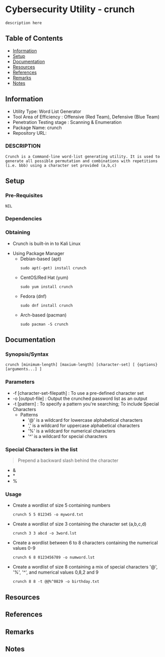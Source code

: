 # Cybersecurity Utility - crunch

```
description here
```

## Table of Contents
- [Information](#information)
- [Setup](#setup)
- [Documentation](#documentation)
- [Resources](#resources)
- [References](#references)
- [Remarks](#remarks)
- [Notes](#notes)

## Information

+ Utility Type: Word List Generator
+ Tool Area of Efficiency : Offensive (Red Team), Defensive (Blue Team)
+ Penetration Testing stage : Scanning & Enumeration
+ Package Name: crunch
+ Repository URL: 

### DESCRIPTION

```
Crunch is a Command-line word-list generating utility. It is used to generate all possible permutation and combinations with repetitions (i.e. bbb) using a character set provided (a,b,c)
```

## Setup

### Pre-Requisites
```
NIL
```

### Dependencies

### Obtaining
+ Crunch is built-in in to Kali Linux

- Using Package Manager
	- Debian-based (apt)
		```console
		sudo apt(-get) install crunch
		```
	- CentOS/Red Hat (yum)
		```console
		sudo yum install crunch
		```
	- Fedora (dnf)
		```console
		sudo dnf install crunch
		```
	- Arch-based (pacman)
		```console
		sudo pacman -S crunch
		```

## Documentation

### Synopsis/Syntax
```console
crunch [minimum-length] [maxium-length] [character-set] [ {options} [arguments...] ]
```

### Parameters
+ -f [character-set-filepath] : To use a pre-defined character set
+ -o [output-file] : Output the crunched password list as an output
+ -t [pattern] : To specify a pattern you're searching; To include Special Characters
    - Patterns
        + '@' is a wildcard for lowercase alphabetical characters
        + ',' is a wildcard for uppercase alphabetical characters
        + '%' is a wildcard for numerical characters
        + '^' is a wildcard for special characters

### Special Characters in the list
> Prepend a backward slash behind the character
+ \&
+ \*
+ \%
        
### Usage
- Create a wordlist of size 5 containing numbers
    ```console
    crunch 5 5 012345 -o myword.txt
    ```
    
- Create a wordlist of size 3 containing the character set (a,b,c,d)
    ```console
    crunch 3 3 abcd -o 3word.lst
    ```
    
- Create a wordlist between 6 to 8 characters containing the numerical values 0-9
    ```console
    crunch 6 8 0123456789 -o numword.lst
    ```
    
+ Create a wordlist of size 8 containing a mix of special characters '@', '%', '^', and numerical values 0,8,2 and 9
    ```console
    crunch 8 8 -t @@%^0829 -o birthday.txt
    ```

    
## Resources

## References

## Remarks

## Notes

